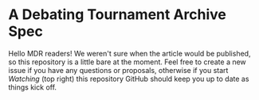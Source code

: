 # A Debating Tournament Archive Spec

Hello MDR readers! We weren't sure when the article would be published, so this repository is a little bare at the moment. Feel free to create a new issue if you have any questions or proposals, otherwise if you start *Watching* (top right) this repository GitHub should keep you up to date as things kick off.
